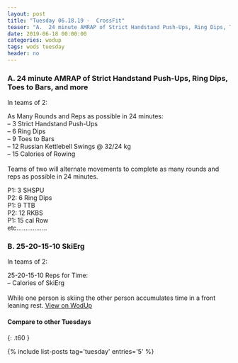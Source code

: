 ```yaml
---
layout: post
title: "Tuesday 06.18.19 -  CrossFit"
teaser: "A.  24 minute AMRAP of Strict Handstand Push-Ups, Ring Dips, Toes to Bars, and more<br/> B.  25-20-15-10 SkiErg"
date: 2019-06-18 00:00:00
categories: wodup
tags: wods tuesday
header: no
---
```



<h3>A.  24 minute AMRAP of Strict Handstand Push-Ups, Ring Dips, Toes to Bars, and more</h3>


In teams of 2:

As Many Rounds and Reps as possible in 24 minutes:<br/>– 3 Strict Handstand Push-Ups<br/>– 6 Ring Dips<br/>– 9 Toes to Bars<br/>– 12 Russian Kettlebell Swings @ 32/24 kg<br/>– 15 Calories of Rowing<br/><br/>Teams of two will alternate movements to complete as many rounds and reps as possible in 24 minutes.

P1: 3 SHSPU<br/>
P2: 6 Ring Dips<br/>
P1: 9 TTB<br/>
P2: 12 RKBS<br/>
P1: 15 cal Row<br/>
etc……………..
<h3>B.  25-20-15-10 SkiErg</h3>


In teams of 2:

25-20-15-10 Reps for Time:<br/>– Calories of SkiErg<br/><br/>While one person is skiing the other person accumulates time in a front leaning rest.
<a href="https://www.wodup.com/gyms/asphodel/wods/17769" target="blank">View on WodUp</a>


#### Compare to other Tuesdays
{: .t60 }

{% include list-posts tag='tuesday' entries='5' %}